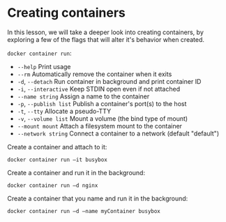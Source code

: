 # Creating containers

In this lesson, we will take a deeper look into creating containers, by exploring a few of the flags that will alter it's behavior when created.

`docker container run`:
- `--help` Print usage
- `--rm` Automatically remove the container when it exits
- `-d`, `--detach` Run container in background and print container ID
- `-i`, `--interactive` Keep STDIN open even if not attached
- `--name string` Assign a name to the container
- `-p`, `--publish list` Publish a container's port(s) to the host
- `-t`, `--tty` Allocate a pseudo-TTY
- `-v`, `--volume list` Mount a volume (the bind type of mount)
- `--mount mount` Attach a filesystem mount to the container
- `--network string` Connect a container to a network (default "default")

Create a container and attach to it:
```
docker container run –it busybox
```

Create a container and run it in the background:
```
docker container run –d nginx
```

Create a container that you name and run it in the background:
```
docker container run –d –name myContainer busybox
```